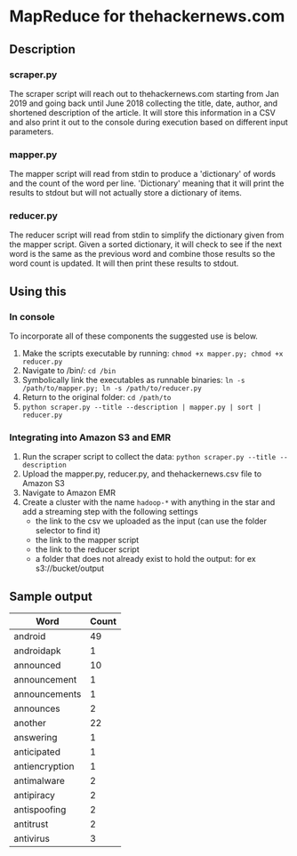 # MapReduce for thehackernews.com

## Description

### scraper.py
The scraper script will reach out to thehackernews.com starting from Jan 2019 and going back until June 2018 collecting the title, date, author, and shortened description of the article. It will store this information in a CSV and also print it out to the console during execution based on different input parameters.

### mapper.py
The mapper script will read from stdin to produce a 'dictionary' of words and the count of the word per line. 'Dictionary' meaning that it will print the results to stdout but will not actually store a dictionary of items.

### reducer.py
The reducer script will read from stdin to simplify the dictionary given from the mapper script. Given a sorted dictionary, it will check to see if the next word is the same as the previous word and combine those results so the word count is updated. It will then print these results to stdout.

## Using this

### In console
To incorporate all of these components the suggested use is below.
1. Make the scripts executable by running: `chmod +x mapper.py; chmod +x reducer.py`
2. Navigate to /bin/: `cd /bin`
3. Symbolically link the executables as runnable binaries: `ln -s /path/to/mapper.py; ln -s /path/to/reducer.py`
4. Return to the original folder: `cd /path/to`
5. `python scraper.py --title --description | mapper.py | sort | reducer.py`

### Integrating into Amazon S3 and EMR
1. Run the scraper script to collect the data: `python scraper.py --title --description`
2. Upload the mapper.py, reducer.py, and thehackernews.csv file to Amazon S3
3. Navigate to Amazon EMR
4. Create a cluster with the name `hadoop-*` with anything in the star and add a streaming step with the following settings
    * the link to the csv we uploaded as the input (can use the folder selector to find it)
    * the link to the mapper script
    * the link to the reducer script
    * a folder that does not already exist to hold the output: for ex s3://bucket/output

## Sample output

| Word | Count |
|-------|-------|
| android	| 49 |
| androidapk |	1 |
| announced	| 10 |
| announcement |	1 |
| announcements |	1 |
| announces	| 2 |
| another	| 22 |
| answering	| 1 |
| anticipated |	1 |
| antiencryption |	1 |
| antimalware |	2 |
| antipiracy |	2 |
| antispoofing |	2 |
| antitrust |	2 |
| antivirus |	3 |
